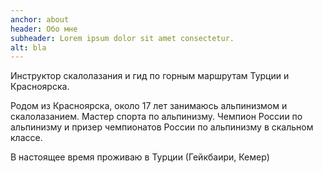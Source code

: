 ```yaml
---
anchor: about
header: Обо мне
subheader: Lorem ipsum dolor sit amet consectetur.
alt: bla
---
```

<p>Инструктор скалолазания и гид по горным маршрутам Турции и Красноярска. </p>
<p>Родом из Красноярска, около 17 лет занимаюсь альпинизмом и скалолазанием. Мастер спорта по альпинизму. Чемпион России по альпинизму и призер чемпионатов России по альпинизму в скальном классе.</p>
<p> В настоящее время проживаю в Турции (Гейкбаири, Кемер)</p>
